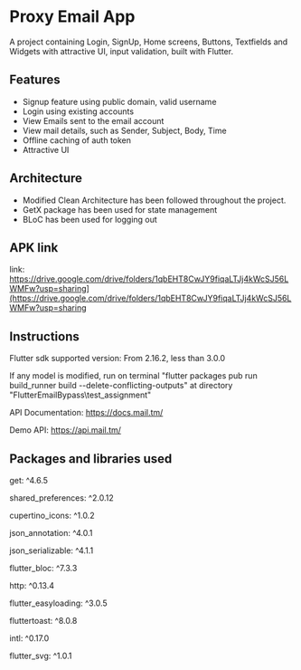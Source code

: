 # Proxy Email App

A project containing Login, SignUp, Home screens, Buttons, Textfields and Widgets with attractive UI, input validation, built with Flutter.

## Features

- Signup feature using public domain, valid username
- Login using existing accounts
- View Emails sent to the email account
- View mail details, such as Sender, Subject, Body, Time
- Offline caching of auth token
- Attractive UI

## Architecture

- Modified Clean Architecture has been followed throughout the project.
- GetX package has been used for state management
- BLoC has been used for logging out

## APK link

link: https://drive.google.com/drive/folders/1qbEHT8CwJY9fiqaLTJj4kWcSJ56LWMFw?usp=sharing](https://drive.google.com/drive/folders/1qbEHT8CwJY9fiqaLTJj4kWcSJ56LWMFw?usp=sharing


## Instructions

Flutter sdk supported version: From 2.16.2, less than 3.0.0

If any model is modified, run on terminal "flutter packages pub run build_runner build --delete-conflicting-outputs" at directory "FlutterEmailBypass\test_assignment\"

API Documentation: https://docs.mail.tm/

Demo API: https://api.mail.tm/

## Packages and libraries used

  get: ^4.6.5

  shared_preferences: ^2.0.12
  
  cupertino_icons: ^1.0.2
  
  json_annotation: ^4.0.1
  
  json_serializable: ^4.1.1

  flutter_bloc: ^7.3.3
  
  http: ^0.13.4
  
  flutter_easyloading: ^3.0.5
  
  fluttertoast: ^8.0.8
  
  intl: ^0.17.0
  
  flutter_svg: ^1.0.1

